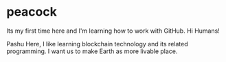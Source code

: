 # peacock
Its my first time here and I'm learning how to work with GitHub.
Hi Humans!

Pashu Here, I like learning blockchain technology and its related programming.
I want us to make Earth as more livable place.
